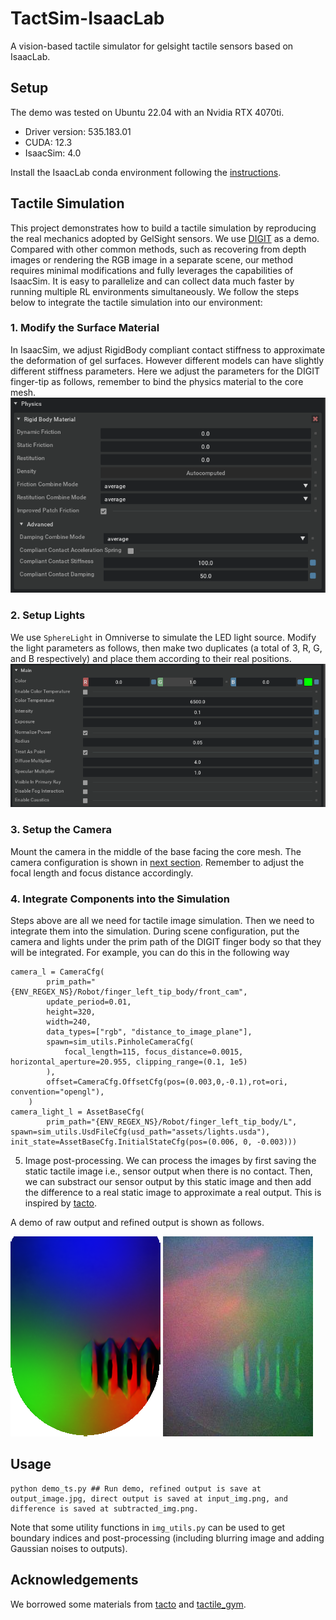 # TactSim-IsaacLab

A vision-based tactile simulator for gelsight tactile sensors based on IsaacLab.

## Setup

The demo was tested on Ubuntu 22.04 with an Nvidia RTX 4070ti.
- Driver version: 535.183.01
- CUDA: 12.3 
- IsaacSim: 4.0

Install the IsaacLab conda environment following the [instructions](https://isaac-sim.github.io/IsaacLab/source/setup/installation/binaries_installation.html).

## Tactile Simulation

This project demonstrates how to build a tactile simulation by reproducing the real mechanics adopted by GelSight sensors. We use [DIGIT](https://digit.ml/) as a demo. Compared with other common methods, such as recovering from depth images or rendering the RGB image in a separate scene, our method requires minimal modifications and fully leverages the capabilities of IsaacSim. It is easy to parallelize and can collect data much faster by running multiple RL environments simultaneously.
We follow the steps below to integrate the tactile simulation into our environment:
### 1. Modify the Surface Material
 In IsaacSim, we adjust RigidBody compliant contact stiffness to approximate the deformation of gel surfaces. However different models can have slightly different stiffness parameters. Here we adjust the parameters for the DIGIT finger-tip as follows, remember to bind the physics material to the core mesh.
 ![material](./img/material.png)
### 2. Setup Lights
 We use `SphereLight` in Omniverse to simulate the LED light source. Modify the light parameters as follows, then make two duplicates (a total of 3, R, G, and B respectively) and place them according to their real positions.
 ![light](./img/light.png)
### 3. Setup the Camera
 Mount the camera in the middle of the base facing the core mesh. The camera configuration is shown in [next section](#4-integrate-components-into-the-simulation). Remember to adjust the focal length and focus distance accordingly.
### 4. Integrate Components into the Simulation
Steps above are all we need for tactile image simulation. Then we need to integrate them into the simulation. During scene configuration, put the camera and lights under the prim path of the DIGIT finger body so that they will be integrated. For example, you can do this in the following way
```
camera_l = CameraCfg(
        prim_path="{ENV_REGEX_NS}/Robot/finger_left_tip_body/front_cam",
        update_period=0.01,
        height=320,
        width=240,
        data_types=["rgb", "distance_to_image_plane"],
        spawn=sim_utils.PinholeCameraCfg(
            focal_length=115, focus_distance=0.0015, horizontal_aperture=20.955, clipping_range=(0.1, 1e5)
        ),
        offset=CameraCfg.OffsetCfg(pos=(0.003,0,-0.1),rot=ori, convention="opengl"),
    )
camera_light_l = AssetBaseCfg(
        prim_path="{ENV_REGEX_NS}/Robot/finger_left_tip_body/L", spawn=sim_utils.UsdFileCfg(usd_path="assets/lights.usda"), init_state=AssetBaseCfg.InitialStateCfg(pos=(0.006, 0, -0.003)))
```
5. Image post-processing. We can process the images by first saving the static tactile image i.e., sensor output when there is no contact. Then, we can substract our sensor output by this static image and then add the difference to a real static image to approximate a real output. This is inspired by [tacto](https://github.com/facebookresearch/tacto).

A demo of raw output and refined output is shown as follows.

![raw](./input_img.png) ![refined](./output_image.jpg)
## Usage
```
python demo_ts.py ## Run demo, refined output is save at output_image.jpg, direct output is saved at input_img.png, and difference is saved at subtracted_img.png.
```
Note that some utility functions in `img_utils.py` can be used to get boundary indices and post-processing (including blurring image and adding Gaussian noises to outputs).

## Acknowledgements

We borrowed some materials from [tacto](https://github.com/facebookresearch/tacto) and  [tactile_gym](https://github.com/ac-93/tactile_gym).